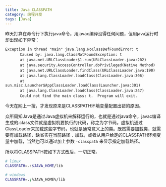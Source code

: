 ```yaml
---
title: Java CLASSPATH
category: 编程开发
tags: [Java]
---
```


昨天打算在命令行下执行java命令，用javac编译没得任何问题，但用java运行时却出现如下异常：

```
Exception in thread "main" java.lang.NoClassDefFoundError: t
　　　　Caused by: java.lang.ClassNotFoundException: t
　　　　at java.net.URLClassLoader$1.run(URLClassLoader.java:202)
　　　　at java.security.AccessController.doPrivileged(Native Method)
　　　　at java.net.URLClassLoader.findClass(URLClassLoader.java:190)
　　　　at java.lang.ClassLoader.loadClass(ClassLoader.java:306)
　　　　at sun.misc.Launcher$AppClassLoader.loadClass(Launcher.java:301)
　　　　at java.lang.ClassLoader.loadClass(ClassLoader.java:247)
　　　　Could not find the main class: t.  Program will exit.
```

今天在网上一搜，才发现原来是CLASSPATH环境变量配置出错的原因。

众所周知Java是通过Java虚拟机来解释运行的，也就是通过java命令，javac编译生成的.class文件就是虚拟机要执行的代码，称之为字节码，虚拟机通过ClassLoader来加载这些字节码，也就是通常意义上的类。既然需要加载类，就需要有加载路径，缺省实在当前路径 `.` 加载，或者从用户给定的CLASSPATH环境变量中加载，当然也可以通过加上参数 `-classpath` 来显示指定加载路径。

所以将CLASSPATH按如下方式改后，一切正常。

```bash
# linux
CLASSPATH=.:$JAVA_HOME/lib

# windows
CLASSPATH=.;%JAVA_HOME%/lib
```
